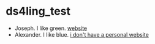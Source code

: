 # ds4ling_test

- Joseph. I like green. [website](https://wwww.jvcasillas.com)
- Alexander. I like blue. [i don't have a personal website](discord.com)
